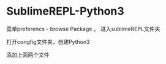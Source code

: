 # SublimeREPL-Python3

菜单preferencs - browse Package ， 进入sublimeREPL文件夹

打开congfig文件夹，创建Python3

添加上面两个文件
